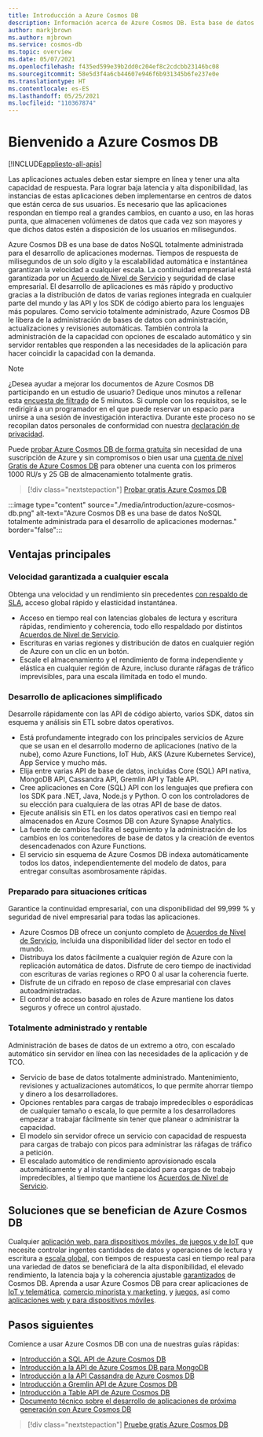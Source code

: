 ```yaml
---
title: Introducción a Azure Cosmos DB
description: Información acerca de Azure Cosmos DB. Esta base de datos de varios modelos y distribución global se ha creado con latencia baja, escalabilidad elástica y alta disponibilidad, y ofrece compatibilidad nativa con datos de NoSQL.
author: markjbrown
ms.author: mjbrown
ms.service: cosmos-db
ms.topic: overview
ms.date: 05/07/2021
ms.openlocfilehash: f435ed599e39b2dd0c204ef8c2cdcbb23146bc08
ms.sourcegitcommit: 58e5d3f4a6cb44607e946f6b931345b6fe237e0e
ms.translationtype: HT
ms.contentlocale: es-ES
ms.lasthandoff: 05/25/2021
ms.locfileid: "110367874"
---
```

# <a name="welcome-to-azure-cosmos-db"></a>Bienvenido a Azure Cosmos DB
[!INCLUDE[appliesto-all-apis](includes/appliesto-all-apis.md)]

Las aplicaciones actuales deben estar siempre en línea y tener una alta capacidad de respuesta. Para lograr baja latencia y alta disponibilidad, las instancias de estas aplicaciones deben implementarse en centros de datos que están cerca de sus usuarios. Es necesario que las aplicaciones respondan en tiempo real a grandes cambios, en cuanto a uso, en las horas punta, que almacenen volúmenes de datos que cada vez son mayores y que dichos datos estén a disposición de los usuarios en milisegundos.

Azure Cosmos DB es una base de datos NoSQL totalmente administrada para el desarrollo de aplicaciones modernas. Tiempos de respuesta de milisegundos de un solo dígito y la escalabilidad automática e instantánea garantizan la velocidad a cualquier escala. La continuidad empresarial está garantizada por un [Acuerdo de Nivel de Servicio](https://azure.microsoft.com/support/legal/sla/cosmos-db) y seguridad de clase empresarial. El desarrollo de aplicaciones es más rápido y productivo gracias a la distribución de datos de varias regiones integrada en cualquier parte del mundo y las API y los SDK de código abierto para los lenguajes más populares. Como servicio totalmente administrado, Azure Cosmos DB le libera de la administración de bases de datos con administración, actualizaciones y revisiones automáticas. También controla la administración de la capacidad con opciones de escalado automático y sin servidor rentables que responden a las necesidades de la aplicación para hacer coincidir la capacidad con la demanda.

> [!NOTE]
> ¿Desea ayudar a mejorar los documentos de Azure Cosmos DB participando en un estudio de usuario? Dedique unos minutos a rellenar esta [encuesta de filtrado](https://aka.ms/cosmosdb-documentation-screener-survey) de 5 minutos. Si cumple con los requisitos, se le redirigirá a un programador en el que puede reservar un espacio para unirse a una sesión de investigación interactiva. Durante este proceso no se recopilan datos personales de conformidad con nuestra [declaración de privacidad](https://go.microsoft.com/fwlink/?LinkId=521839).

Puede [probar Azure Cosmos DB de forma gratuita](https://azure.microsoft.com/try/cosmosdb/) sin necesidad de una suscripción de Azure y sin compromisos o bien usar una [cuenta de nivel Gratis de Azure Cosmos DB](free-tier.md) para obtener una cuenta con los primeros 1000 RU/s y 25 GB de almacenamiento totalmente gratis.

> [!div class="nextstepaction"]
> [Probar gratis Azure Cosmos DB](https://azure.microsoft.com/try/cosmosdb/)

:::image type="content" source="./media/introduction/azure-cosmos-db.png" alt-text="Azure Cosmos DB es una base de datos NoSQL totalmente administrada para el desarrollo de aplicaciones modernas." border="false":::

## <a name="key-benefits"></a>Ventajas principales

### <a name="guaranteed-speed-at-any-scale"></a>Velocidad garantizada a cualquier escala

Obtenga una velocidad y un rendimiento sin precedentes [con respaldo de SLA](https://azure.microsoft.com/support/legal/sla/cosmos-db), acceso global rápido y elasticidad instantánea.

- Acceso en tiempo real con latencias globales de lectura y escritura rápidas, rendimiento y coherencia, todo ello respaldado por distintos [Acuerdos de Nivel de Servicio](https://azure.microsoft.com/support/legal/sla/cosmos-db).
- Escrituras en varias regiones y distribución de datos en cualquier región de Azure con un clic en un botón.
- Escale el almacenamiento y el rendimiento de forma independiente y elástica en cualquier región de Azure, incluso durante ráfagas de tráfico imprevisibles, para una escala ilimitada en todo el mundo.

### <a name="simplified-application-development"></a>Desarrollo de aplicaciones simplificado

Desarrolle rápidamente con las API de código abierto, varios SDK, datos sin esquema y análisis sin ETL sobre datos operativos.

- Está profundamente integrado con los principales servicios de Azure que se usan en el desarrollo moderno de aplicaciones (nativo de la nube), como Azure Functions, IoT Hub, AKS (Azure Kubernetes Service), App Service y mucho más.
- Elija entre varias API de base de datos, incluidas Core (SQL) API nativa, MongoDB API, Cassandra API, Gremlin API y Table API.
- Cree aplicaciones en Core (SQL) API con los lenguajes que prefiera con los SDK para .NET, Java, Node.js y Python. O con los controladores de su elección para cualquiera de las otras API de base de datos.
- Ejecute análisis sin ETL en los datos operativos casi en tiempo real almacenados en Azure Cosmos DB con Azure Synapse Analytics.
- La fuente de cambios facilita el seguimiento y la administración de los cambios en los contenedores de base de datos y la creación de eventos desencadenados con Azure Functions.
- El servicio sin esquema de Azure Cosmos DB indexa automáticamente todos los datos, independientemente del modelo de datos, para entregar consultas asombrosamente rápidas.

### <a name="mission-critical-ready"></a>Preparado para situaciones críticas

Garantice la continuidad empresarial, con una disponibilidad del 99,999 % y seguridad de nivel empresarial para todas las aplicaciones.

- Azure Cosmos DB ofrece un conjunto completo de [Acuerdos de Nivel de Servicio](https://azure.microsoft.com/support/legal/sla/cosmos-db), incluida una disponibilidad líder del sector en todo el mundo.
- Distribuya los datos fácilmente a cualquier región de Azure con la replicación automática de datos. Disfrute de cero tiempo de inactividad con escrituras de varias regiones o RPO 0 al usar la coherencia fuerte.
- Disfrute de un cifrado en reposo de clase empresarial con claves autoadministradas.
- El control de acceso basado en roles de Azure mantiene los datos seguros y ofrece un control ajustado.

### <a name="fully-managed-and-cost-effective"></a>Totalmente administrado y rentable

Administración de bases de datos de un extremo a otro, con escalado automático sin servidor en línea con las necesidades de la aplicación y de TCO.

- Servicio de base de datos totalmente administrado. Mantenimiento, revisiones y actualizaciones automáticos, lo que permite ahorrar tiempo y dinero a los desarrolladores.
- Opciones rentables para cargas de trabajo impredecibles o esporádicas de cualquier tamaño o escala, lo que permite a los desarrolladores empezar a trabajar fácilmente sin tener que planear o administrar la capacidad.
- El modelo sin servidor ofrece un servicio con capacidad de respuesta para cargas de trabajo con picos para administrar las ráfagas de tráfico a petición.
- El escalado automático de rendimiento aprovisionado escala automáticamente y al instante la capacidad para cargas de trabajo impredecibles, al tiempo que mantiene los [Acuerdos de Nivel de Servicio](https://azure.microsoft.com/support/legal/sla/cosmos-db).

## <a name="solutions-that-benefit-from-azure-cosmos-db"></a>Soluciones que se benefician de Azure Cosmos DB

Cualquier [aplicación web, para dispositivos móviles, de juegos y de IoT](use-cases.md) que necesite controlar ingentes cantidades de datos y operaciones de lectura y escritura a [escala global](distribute-data-globally.md), con tiempos de respuesta casi en tiempo real para una variedad de datos se beneficiará de la alta disponibilidad, el elevado rendimiento, la latencia baja y la coherencia ajustable [garantizados](https://azure.microsoft.com/support/legal/sla/cosmos-db/) de Cosmos DB. Aprenda a usar Azure Cosmos DB para crear aplicaciones de [IoT y telemática](use-cases.md#iot-and-telematics), [comercio minorista y marketing](use-cases.md#retail-and-marketing), y [juegos](use-cases.md#gaming), así como [aplicaciones web y para dispositivos móviles](use-cases.md#web-and-mobile-applications).

## <a name="next-steps"></a>Pasos siguientes

Comience a usar Azure Cosmos DB con una de nuestras guías rápidas:

- [Introducción a SQL API de Azure Cosmos DB](create-sql-api-dotnet.md)
- [Introducción a la API de Azure Cosmos DB para MongoDB](create-mongodb-nodejs.md)
- [Introducción a la API Cassandra de Azure Cosmos DB](create-cassandra-dotnet.md)
- [Introducción a Gremlin API de Azure Cosmos DB](create-graph-dotnet.md)
- [Introducción a Table API de Azure Cosmos DB](create-table-dotnet.md)
- [Documento técnico sobre el desarrollo de aplicaciones de próxima generación con Azure Cosmos DB](https://azure.microsoft.com/resources/microsoft-azure-cosmos-db-flexible-reliable-cloud-nosql-at-any-scale/)

> [!div class="nextstepaction"]
> [Pruebe gratis Azure Cosmos DB](https://azure.microsoft.com/try/cosmosdb/)
